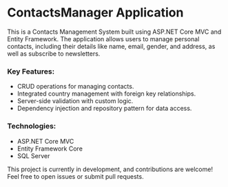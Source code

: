 # ContactsManager Application

This is a Contacts Management System built using ASP.NET Core MVC and Entity Framework. The application allows users to manage personal contacts, including their details like name, email, gender, and address, as well as subscribe to newsletters. 

### Key Features:
- CRUD operations for managing contacts.
- Integrated country management with foreign key relationships.
- Server-side validation with custom logic.
- Dependency injection and repository pattern for data access.

### Technologies:
- ASP.NET Core MVC
- Entity Framework Core
- SQL Server

This project is currently in development, and contributions are welcome! Feel free to open issues or submit pull requests.
